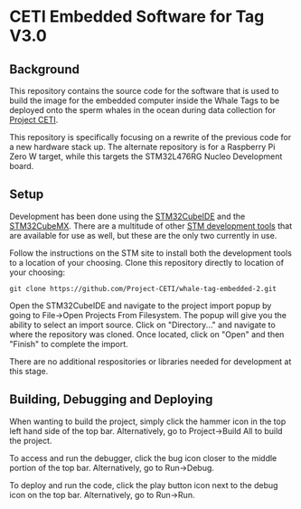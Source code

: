 # CETI Embedded Software for Tag V3.0
## Background
This repository contains the source code for the software
that is used to build the image for the embedded computer
inside the Whale Tags to be deployed onto the sperm whales
in the ocean during data collection for [Project CETI](https://www.projectceti.org/).

This repository is specifically focusing on a rewrite of the previous code for a new hardware stack up. 
The alternate repository is for a Raspberry Pi Zero W target, while this targets the STM32L476RG Nucleo
Development board. 

## Setup
Development has been done using the [STM32CubeIDE](https://www.st.com/en/development-tools/stm32cubeide.html) 
and the [STM32CubeMX](https://www.st.com/en/development-tools/stm32cubemx.html). There are a multitude
of other [STM development tools](https://www.st.com/en/development-tools.html) that are available for use as well,
but these are the only two currently in use. 

Follow the instructions on the STM site to install both the development tools to a location of your choosing. 
Clone this repository directly to location of your choosing:
```
git clone https://github.com/Project-CETI/whale-tag-embedded-2.git
```

Open the STM32CubeIDE and navigate to the project import popup by going to File->Open Projects From Filesystem. 
The popup will give you the ability to select an import source. Click on "Directory..." and navigate to where the repository was cloned. Once located, click on "Open" and then "Finish" to complete the import. 

There are no additional respositories or libraries needed for development at this stage.

## Building, Debugging and Deploying
When wanting to build the project, simply click the hammer icon in the top left hand side of the top bar. Alternatively, go to Project->Build All to build the project. 

To access and run the debugger, click the bug icon closer to the middle portion of the top bar. Alternatively, go to Run->Debug.

To deploy and run the code, click the play button icon next to the debug icon on the top bar. Alternatively, go to Run->Run. 
